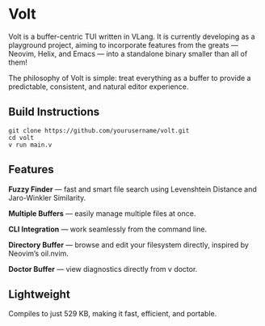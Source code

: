 # Volt

Volt is a buffer-centric TUI written in VLang. It is currently developing as a playground project, aiming to incorporate features from the greats — Neovim, Helix, and Emacs — into a standalone binary smaller than all of them!

The philosophy of Volt is simple: treat everything as a buffer to provide a predictable, consistent, and natural editor experience.

## Build Instructions

```
git clone https://github.com/yourusername/volt.git
cd volt
v run main.v
```

## Features

**Fuzzy Finder** — fast and smart file search using Levenshtein Distance and Jaro-Winkler Similarity.

**Multiple Buffers** — easily manage multiple files at once.

**CLI Integration** — work seamlessly from the command line.

**Directory Buffer** — browse and edit your filesystem directly, inspired by Neovim’s oil.nvim.

**Doctor Buffer** — view diagnostics directly from v doctor.

## Lightweight

Compiles to just 529 KB, making it fast, efficient, and portable.

